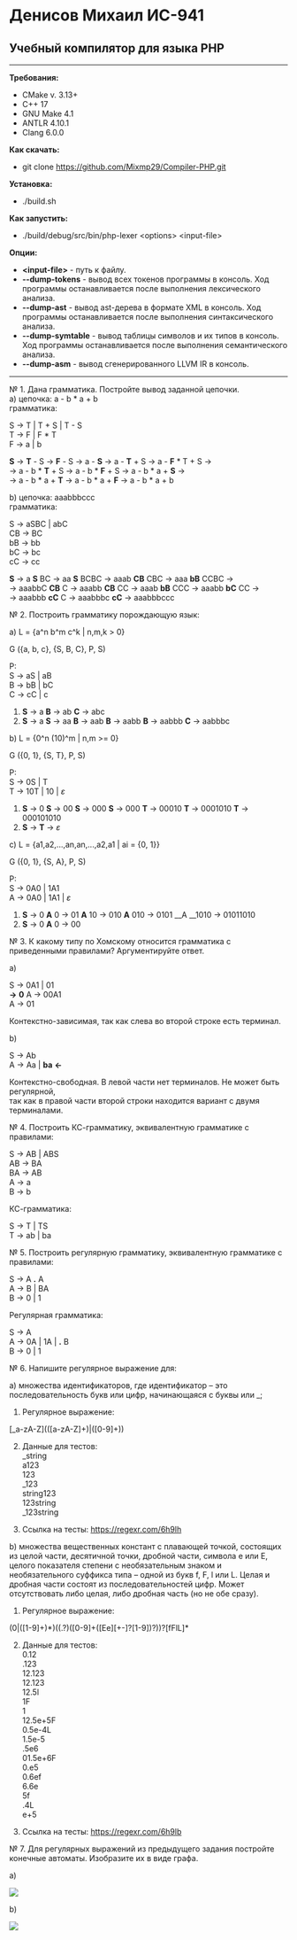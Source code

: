 <h1>Денисов Михаил ИС-941</h1>

<h2>Учебный компилятор для языка PHP</h2>

---

__Требования:__
- CMake v. 3.13+
- C++ 17
- GNU Make 4.1
- ANTLR 4.10.1
- Clang 6.0.0

__Как скачать:__
- git clone https://github.com/Mixmp29/Compiler-PHP.git

__Установка:__
- ./build.sh

__Как запустить:__
- ./build/debug/src/bin/php-lexer \<options> \<input-file>

__Опции:__
- __\<input-file>__ - путь к файлу.
- __--dump-tokens__ - вывод всех токенов программы в консоль. Ход программы останавливается после выполнения лексического анализа.
- __--dump-ast__ - вывод ast-дерева в формате XML в консоль. Ход программы останавливается после выполнения синтаксического анализа.
- __--dump-symtable__ - вывод таблицы символов и их типов в консоль. Ход программы останавливается после выполнения семантического анализа.
- __--dump-asm__ - вывод сгенерированного LLVM IR в консоль.

---

№ 1. Дана грамматика. Постройте вывод заданной цепочки.  
a) цепочка: a - b * a + b  
грамматика:  

S -> T | T + S | T - S  
T -> F | F * T  
F -> a | b  

__S__ -> __T__ - S -> __F__ - S -> a - __S__ -> a - __T__ + S -> a - __F__ * T + S ->  
-> a - b * __T__ + S -> a - b * __F__ + S -> a - b * a + __S__ ->   
-> a - b * a + __T__ -> a - b * a + __F__ -> a - b * a + b  

b) цепочка: aaabbbccc  
грамматика:  

S -> aSBC | abC  
CB -> BC  
bB -> bb  
bC -> bc  
cC -> cc  

__S__ -> a __S__ BC -> aa __S__ BCBC -> aaab __CB__ CBC -> aaa __bB__ CCBC ->   
-> aaabbC __CB__ C -> aaabb __CB__ CC -> aaab __bB__ CCC -> aaabb __bC__ CC ->  
-> aaabbb __cC__ C -> aaabbbc __cC__ -> aaabbbccc  

№ 2. Построить грамматику порождающую язык:  

a) L = {a^n b^m c^k | n,m,k > 0}  

G ({a, b, c}, {S, B, C}, P, S)  

P:  
S -> aS | aB  
B -> bB | bC  
C -> cC | c  

1) __S__ -> a __B__ -> ab __C__ -> abc  
2) __S__ -> a __S__ -> aa __B__ -> aab __B__ -> aabb __B__ -> aabbb __C__ -> aabbbc  

b) L = {0^n (10)^m | n,m >= 0}  

G ({0, 1}, {S, T}, P, S)  

P:  
S -> 0S | T  
T -> 10T | 10 | _ε_  

1) __S__ -> 0 __S__ -> 00 __S__ -> 000 __S__ -> 000 __T__ -> 00010 __T__ -> 0001010 __T__ -> 000101010  
2) __S__ -> __T__ -> _ε_  

c) L = {a1,a2,...,an,an,...,a2,a1 | ai = {0, 1}}  

G ({0, 1}, {S, A}, P, S)  

P:  
S -> 0A0 | 1A1  
A -> 0A0 | 1A1 | _ε_  

1) __S__ -> 0 __A__ 0 -> 01 __A__ 10 -> 010 __A__ 010 -> 0101 __A __1010 -> 01011010  
2) __S__ -> 0 __A__ 0 -> 00  

№ 3. К какому типу по Хомскому относится грамматика с приведенными правилами? Аргументируйте ответ.  

a)  

S -> 0A1 | 01  
__->__ __0__ A -> 00A1  
A -> 01  

Контекстно-зависимая, так как слева во второй строке есть терминал.  

b)  

S -> Ab  
A -> Aa | __ba__ __<-__   

Контекстно-свободная. В левой части нет терминалов. Не может быть регулярной,  
так как в правой части второй строки находится вариант с двумя терминалами.  

№ 4. Построить КС-грамматику, эквивалентную грамматике с правилами:  

S -> AB | ABS  
AB  -> BA  
BA  -> AB  
A -> a  
B -> b  

КС-грамматика:  

S -> T | TS  
T -> ab | ba  

№ 5. Построить регулярную грамматику, эквивалентную грамматике с правилами:  

S -> A __.__ A  
A -> B | BA  
B -> 0 | 1  

Регулярная грамматика:  

S -> A  
A -> 0A | 1A | __.__ B  
B -> 0 | 1  

№ 6. Напишите регулярное выражение для:

a) множества идентификаторов, где идентификатор – это последовательность букв или цифр, начинающаяся с буквы или _;  

1. Регулярное выражение:  

\[_a-zA-Z](([a-zA-Z]+)|([0-9]+))  

2. Данные для тестов:  
_string  
a123  
123  
_123  
string123  
123string  
_123string  

3. Ссылка на тесты: https://regexr.com/6h9lh  

b) множества вещественных констант с плавающей точкой, состоящих из целой части, десятичной точки, дробной части, символа е или Е, целого показателя степени с необязательным знаком и необязательного суффикса типа – одной из букв f, F, l или L. Целая и дробная части состоят из последовательностей цифр. Может отсутствовать либо целая, либо дробная часть (но не обе сразу).  

1. Регулярное выражение:  

(0|([1-9]+)*)((\.?)([0-9]+([Ee][+-]?[1-9])?))?[fFlL]\*  

2. Данные для тестов:  
0.12  
.123  
12.123   
12.123   
12.5l  
1F  
1  
12.5e+5F  
0.5e-4L  
1.5e-5  
.5e6  
01.5e+6F  
0.e5  
0.6ef  
6.6e  
5f  
.4L  
e+5   

3. Ссылка на тесты: https://regexr.com/6h9lb  

№ 7. Для регулярных выражений из предыдущего задания постройте конечные автоматы. Изобразите их в виде графа.  

a)  

![](7-a.jpg)  


b)  

![](7-b.jpg)  
